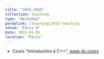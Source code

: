 ```yaml
---
title: "2015-2016"
collection: teaching
type: "Workshop"
permalink: /teaching/2015-teaching
venue: "Paris 6"
date: 2015-01-01
location: "Paris"
---
```


- Cours "Introduction à C++", [page du cours](http://www.normalesup.org/~dsimon/enseignement/cplusplus/)
